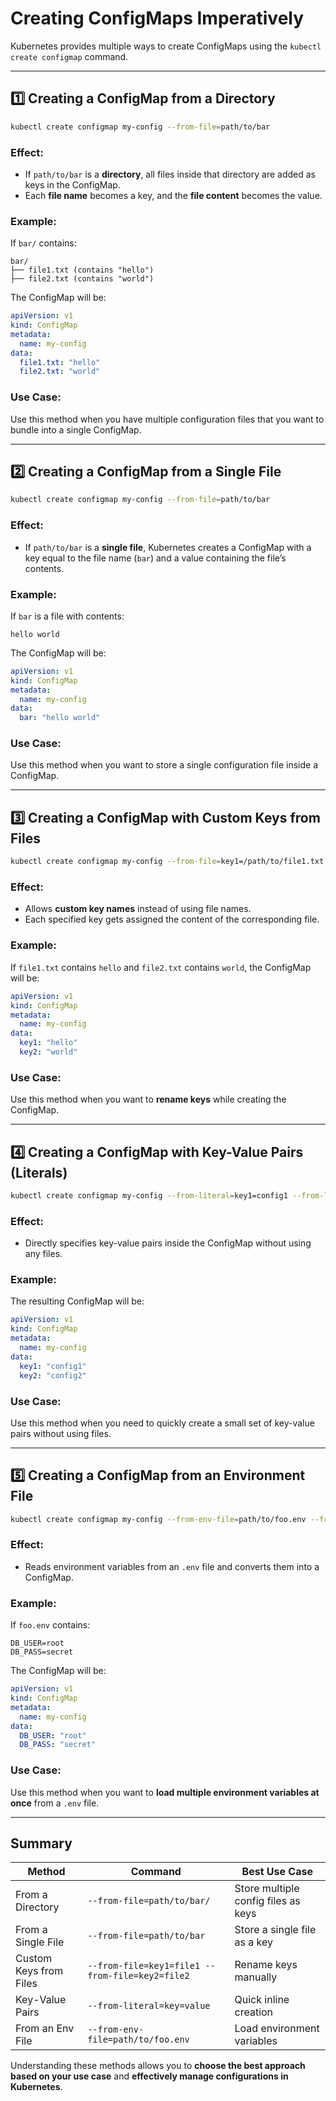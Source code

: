 # Creating ConfigMaps Imperatively
Kubernetes provides multiple ways to create ConfigMaps using the `kubectl create configmap` command.

---

## **1️⃣ Creating a ConfigMap from a Directory**
```sh
kubectl create configmap my-config --from-file=path/to/bar
```

### **Effect:**
- If `path/to/bar` is a **directory**, all files inside that directory are added as keys in the ConfigMap.
- Each **file name** becomes a key, and the **file content** becomes the value.

### **Example:**
If `bar/` contains:
```
bar/
├── file1.txt (contains "hello")
├── file2.txt (contains "world")
```
The ConfigMap will be:
```yaml
apiVersion: v1
kind: ConfigMap
metadata:
  name: my-config
data:
  file1.txt: "hello"
  file2.txt: "world"
```

### **Use Case:**
Use this method when you have multiple configuration files that you want to bundle into a single ConfigMap.

---

## **2️⃣ Creating a ConfigMap from a Single File**
```sh
kubectl create configmap my-config --from-file=path/to/bar
```

### **Effect:**
- If `path/to/bar` is a **single file**, Kubernetes creates a ConfigMap with a key equal to the file name (`bar`) and a value containing the file’s contents.

### **Example:**
If `bar` is a file with contents:
```
hello world
```
The ConfigMap will be:
```yaml
apiVersion: v1
kind: ConfigMap
metadata:
  name: my-config
data:
  bar: "hello world"
```

### **Use Case:**
Use this method when you want to store a single configuration file inside a ConfigMap.

---

## **3️⃣ Creating a ConfigMap with Custom Keys from Files**
```sh
kubectl create configmap my-config --from-file=key1=/path/to/file1.txt --from-file=key2=/path/to/file2.txt
```

### **Effect:**
- Allows **custom key names** instead of using file names.
- Each specified key gets assigned the content of the corresponding file.

### **Example:**
If `file1.txt` contains `hello` and `file2.txt` contains `world`, the ConfigMap will be:
```yaml
apiVersion: v1
kind: ConfigMap
metadata:
  name: my-config
data:
  key1: "hello"
  key2: "world"
```

### **Use Case:**
Use this method when you want to **rename keys** while creating the ConfigMap.

---

## **4️⃣ Creating a ConfigMap with Key-Value Pairs (Literals)**
```sh
kubectl create configmap my-config --from-literal=key1=config1 --from-literal=key2=config2
```

### **Effect:**
- Directly specifies key-value pairs inside the ConfigMap without using any files.

### **Example:**
The resulting ConfigMap will be:
```yaml
apiVersion: v1
kind: ConfigMap
metadata:
  name: my-config
data:
  key1: "config1"
  key2: "config2"
```

### **Use Case:**
Use this method when you need to quickly create a small set of key-value pairs without using files.

---

## **5️⃣ Creating a ConfigMap from an Environment File**
```sh
kubectl create configmap my-config --from-env-file=path/to/foo.env --from-env-file=path/to/bar.env
```

### **Effect:**
- Reads environment variables from an `.env` file and converts them into a ConfigMap.

### **Example:**
If `foo.env` contains:
```
DB_USER=root
DB_PASS=secret
```
The ConfigMap will be:
```yaml
apiVersion: v1
kind: ConfigMap
metadata:
  name: my-config
data:
  DB_USER: "root"
  DB_PASS: "secret"
```

### **Use Case:**
Use this method when you want to **load multiple environment variables at once** from a `.env` file.

---

## **Summary**
| Method | Command | Best Use Case |
|--------|---------|--------------|
| From a Directory | `--from-file=path/to/bar/` | Store multiple config files as keys |
| From a Single File | `--from-file=path/to/bar` | Store a single file as a key |
| Custom Keys from Files | `--from-file=key1=file1 --from-file=key2=file2` | Rename keys manually |
| Key-Value Pairs | `--from-literal=key=value` | Quick inline creation |
| From an Env File | `--from-env-file=path/to/foo.env` | Load environment variables |

Understanding these methods allows you to **choose the best approach based on your use case** and **effectively manage configurations in Kubernetes**.

